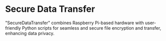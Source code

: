 # Secure Data Transfer
"SecureDataTransfer" combines Raspberry Pi-based hardware with user-friendly Python scripts for seamless and secure file encryption and transfer, enhancing data privacy.
